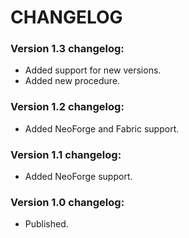 # CHANGELOG

### Version 1.3 changelog:
 - Added support for new versions.
 - Added new procedure.
### Version 1.2 changelog:
 - Added NeoForge and Fabric support.
### Version 1.1 changelog:
 - Added NeoForge support.
### Version 1.0 changelog:
 - Published.
